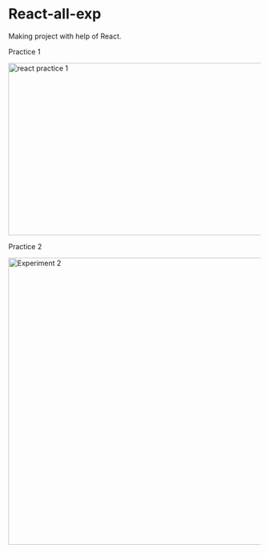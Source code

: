 # React-all-exp
Making project with help of React.

Practice 1



<img width="523" height="344" alt="react practice 1" src="https://github.com/user-attachments/assets/ab65ecae-c0b8-41c7-a7f8-7ddaa32e6bdc" />



Practice 2


<img width="520" height="573" alt="Experiment 2" src="https://github.com/user-attachments/assets/4e221452-bf82-42a8-9147-2bf32aaa2cea" />
